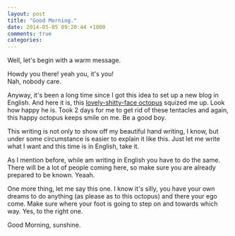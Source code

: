 ```yaml
---
layout: post
title: "Good Morning."
date: 2014-05-05 09:20:44 +1000
comments: true
categories: 
---
```


Well, let's begin with a warm message.

Howdy you there! yeah you, it's you!<br />
Nah, nobody care.

Anyway, it's been a long time since I got this idea to set up a new blog in English. And here it is, this [lovely-shitty-face octopus](http://octopress.org/) squized me up. Look how happy he is. Took 2 days for me to get rid of these tentacles and again, this happy octopus keeps smile on me. Be a good boy.

This writing is not only to show off my beautiful hand writing, I know, but under some circumstance is easier to explain it like this. Just let me write what I want and this time is in English, take it.

As I mention before, while am writing in English you have to do the same. There will be a lot of people coming here, so make sure you are already prepared to be known. Yeaah.

One more thing, let me say this one. I know it's silly, you have your own dreams to do anything (as please as to this octopus) and there your ego come. Make sure where your foot is going to step on and towards which way. Yes, to the right one.

Good Morning, sunshine.